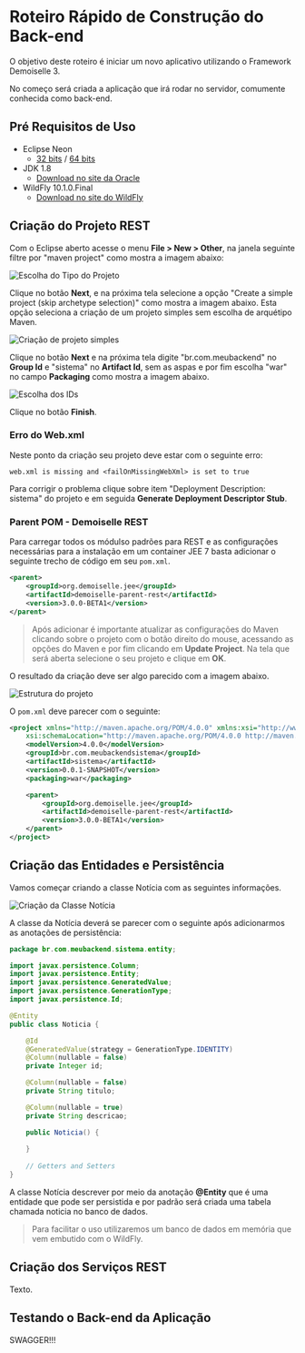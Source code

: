 # Roteiro Rápido de Construção do Back-end
O objetivo deste roteiro é iniciar um novo aplicativo utilizando o Framework Demoiselle 3.

No começo será criada a aplicação que irá rodar no servidor, comumente conhecida como back-end.
## Pré Requisitos de Uso
* Eclipse Neon
  * [32 bits](http://www.eclipse.org/downloads/download.php?file=/technology/epp/downloads/release/neon/1/eclipse-jee-neon-1-linux-gtk.tar.gz) / [64 bits](http://www.eclipse.org/downloads/download.php?file=/technology/epp/downloads/release/neon/1/eclipse-jee-neon-1-linux-gtk-x86_64.tar.gz)
* JDK 1.8
  * [Download no site da Oracle](http://www.oracle.com/technetwork/pt/java/javase/downloads/jdk8-downloads-2133151.html)
* WildFly 10.1.0.Final
  * [Download no site do WildFly](http://wildfly.org/downloads/)

## Criação do Projeto REST
Com o Eclipse aberto acesse o menu **File > New > Other**, na janela seguinte filtre por "maven project" como mostra a imagem abaixo:

![Escolha do Tipo do Projeto](project-type.png)

Clique no botão **Next**, e na próxima tela selecione a opção "Create a simple project (skip archetype selection)" como mostra a imagem abaixo. Esta opção seleciona a criação de um projeto simples sem escolha de arquétipo Maven.

![Criação de projeto simples](simple.png)

Clique no botão **Next** e na próxima tela digite "br.com.meubackend" no **Group Id** e "sistema" no **Artifact Id**, sem as aspas e por fim escolha "war" no campo **Packaging** como mostra a imagem abaixo.

![Escolha dos IDs](id.png)

Clique no botão **Finish**.

### Erro do Web.xml
Neste ponto da criação seu projeto deve estar com o seguinte erro:
```
web.xml is missing and <failOnMissingWebXml> is set to true
```
Para corrigir o problema clique sobre item "Deployment Description: sistema" do projeto e em seguida **Generate Deployment Descriptor Stub**.

### Parent POM - Demoiselle REST
Para carregar todos os módulso padrões para REST e as configurações necessárias para a instalação em um container JEE 7 basta adicionar o seguinte trecho de código em seu `pom.xml`.
```xml
<parent>
    <groupId>org.demoiselle.jee</groupId>
    <artifactId>demoiselle-parent-rest</artifactId>
    <version>3.0.0-BETA1</version>
</parent>
```

> Após adicionar é importante atualizar as configurações do Maven clicando sobre o projeto com o botão direito do mouse, acessando as opções do Maven e por fim clicando em **Update Project**. Na tela que será aberta selecione o seu projeto e clique em **OK**.

O resultado da criação deve ser algo parecido com a imagem abaixo.

![Estrutura do projeto](project-structure.png)

O `pom.xml` deve parecer com o seguinte:

```xml
<project xmlns="http://maven.apache.org/POM/4.0.0" xmlns:xsi="http://www.w3.org/2001/XMLSchema-instance"
	xsi:schemaLocation="http://maven.apache.org/POM/4.0.0 http://maven.apache.org/xsd/maven-4.0.0.xsd">
	<modelVersion>4.0.0</modelVersion>
	<groupId>br.com.meubackendsistema</groupId>
	<artifactId>sistema</artifactId>
	<version>0.0.1-SNAPSHOT</version>
	<packaging>war</packaging>

	<parent>
		<groupId>org.demoiselle.jee</groupId>
		<artifactId>demoiselle-parent-rest</artifactId>
		<version>3.0.0-BETA1</version>
	</parent>
</project>
```

## Criação das Entidades e Persistência
Vamos começar criando a classe Notícia com as seguintes informações.

![Criação da Classe Notícia](class-noticia.png)

A classe da Notícia deverá se parecer com o seguinte após adicionarmos as anotações de persistência:

```java
package br.com.meubackend.sistema.entity;

import javax.persistence.Column;
import javax.persistence.Entity;
import javax.persistence.GeneratedValue;
import javax.persistence.GenerationType;
import javax.persistence.Id;

@Entity
public class Noticia {

	@Id
	@GeneratedValue(strategy = GenerationType.IDENTITY)
	@Column(nullable = false)
	private Integer id;

	@Column(nullable = false)
	private String titulo;

	@Column(nullable = true)
	private String descricao;

	public Noticia() {
		
	}
    
    // Getters and Setters
}
```

A classe Notícia descrever por meio da anotação **@Entity** que é uma entidade que pode ser persistida e por padrão será criada uma tabela chamada noticia no banco de dados.

> Para facilitar o uso utilizaremos um banco de dados em memória que vem embutido com o WildFly.



## Criação dos Serviços REST
Texto.
## Testando o Back-end da Aplicação
SWAGGER!!!
